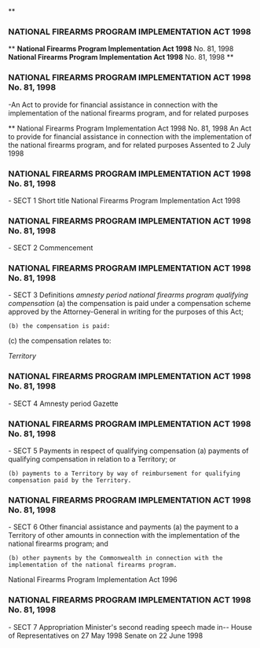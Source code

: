 **

###  NATIONAL FIREARMS PROGRAM IMPLEMENTATION ACT 1998 
**
**National Firearms Program Implementation Act 1998**
No. 81, 1998
**National Firearms Program Implementation Act 1998**
No. 81, 1998
**

###  NATIONAL FIREARMS PROGRAM IMPLEMENTATION ACT 1998 No. 81, 1998

 -An Act to provide for financial assistance in connection with the<lf> implementation of the national firearms program, and for related<lf> purposes<lf> </lf></lf></lf>

**
National Firearms Program Implementation Act 1998
No. 81, 1998
An Act to provide for financial assistance in connection with the implementation of the national firearms program, and for related purposes
Assented to 2 July 1998
###  NATIONAL FIREARMS PROGRAM IMPLEMENTATION ACT 1998 No. 81, 1998

 -<lf>  SECT 1  Short title<lf> </lf></lf>
National Firearms Program Implementation Act 1998
###  NATIONAL FIREARMS PROGRAM IMPLEMENTATION ACT 1998 No. 81, 1998

 -<lf>  SECT 2  Commencement<lf> </lf></lf>
###  NATIONAL FIREARMS PROGRAM IMPLEMENTATION ACT 1998 No. 81, 1998

 -<lf>  SECT 3  Definitions<lf> </lf></lf>
_amnesty period_
_national firearms program_
_qualifying compensation_
(a)	the compensation is paid under a compensation scheme approved by the Attorney-General in writing for the purposes of this Act;

 	(b)	the compensation is paid:

(c)	the compensation relates to:

_Territory_
###  NATIONAL FIREARMS PROGRAM IMPLEMENTATION ACT 1998 No. 81, 1998

 -<lf>  SECT 4  Amnesty period<lf> </lf></lf>
Gazette
###  NATIONAL FIREARMS PROGRAM IMPLEMENTATION ACT 1998 No. 81, 1998

 -<lf>  SECT 5  Payments in respect of qualifying compensation<lf> </lf></lf>
(a)	payments of qualifying compensation in relation to a Territory; or

 	(b)	payments to a Territory by way of reimbursement for qualifying compensation paid by the Territory.
###  NATIONAL FIREARMS PROGRAM IMPLEMENTATION ACT 1998 No. 81, 1998

 -<lf>  SECT 6  Other financial assistance and payments<lf> </lf></lf>
(a)	the payment to a Territory of other amounts in connection with the implementation of the national firearms program; and

 	(b)	other payments by the Commonwealth in connection with the implementation of the national firearms program.
National Firearms Program Implementation Act 1996
###  NATIONAL FIREARMS PROGRAM IMPLEMENTATION ACT 1998 No. 81, 1998

 -<lf>  SECT 7  Appropriation<lf> </lf></lf>
Minister&apos;s second reading speech made in--
House of Representatives on 27 May 1998
Senate on 22 June 1998


